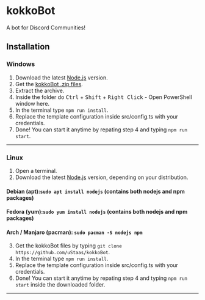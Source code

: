 # kokkoBot
A bot for Discord Communities!

## Installation

### Windows
1. Download the latest [Node.js](https://nodejs.org/) version.
2. Get the [kokkoBot .zip files](https://github.com/uStaas/kokkoBot/archive/master.zip).
3. Extract the archive.
4. Inside the folder do <kbd>Ctrl</kbd> + <kbd>Shift</kbd> + <kbd>Right Click</kbd> - Open PowerShell window here.
5. In the terminal type `npm run install`.
6. Replace the template configuration inside src/config.ts with your credentials.
7. Done! You can start it anytime by repating step 4 and typing `npm run start`.

---

### Linux
1. Open a terminal.
2. Download the latest [Node.js](https://nodejs.org/) version, depending on your distribution. <br>
#### Debian (apt):`sudo apt install nodejs` (contains both nodejs and npm packages)<br>
#### Fedora (yum):`sudo yum install nodejs` (contains both nodejs and npm packages)<br>
#### Arch / Manjaro (pacman): `sudo pacman -S nodejs npm`
3. Get the kokkoBot files by typing `git clone https://github.com/uStaas/kokkoBot`.
4. In the terminal type `npm run install`.
5. Replace the template configuration inside src/config.ts with your credentials.
6. Done! You can start it anytime by repating step 4 and typing `npm run start` inside the downloaded folder.

---

####
